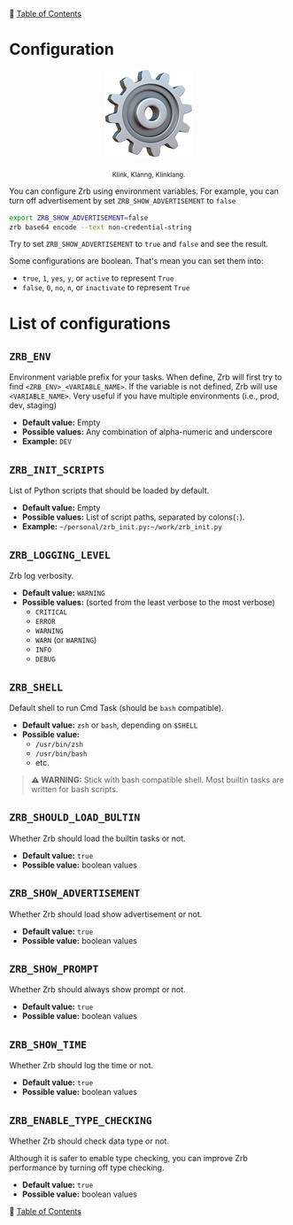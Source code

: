 🔖 [Table of Contents](README.md)

# Configuration

<div align="center">
  <img src="_images/emoji/gear.png"/>
  <p>
    <sub>
      Klink, Klanng, Klinklang.
    </sub>
  </p>
</div>


You can configure Zrb using environment variables. For example, you can turn off advertisement by set `ZRB_SHOW_ADVERTISEMENT` to `false`

```bash
export ZRB_SHOW_ADVERTISEMENT=false
zrb base64 encode --text non-credential-string
```

Try to set `ZRB_SHOW_ADVERTISEMENT` to `true` and `false` and see the result.

Some configurations are boolean. That's mean you can set them into:

- `true`, `1`, `yes`, `y`, or `active` to represent `True`
- `false`, `0`, `no`, `n`, or `inactivate` to represent `True`

# List of configurations

## `ZRB_ENV`

Environment variable prefix for your tasks. When define, Zrb will first try to find `<ZRB_ENV>_<VARIABLE_NAME>`. If the variable is not defined, Zrb will use `<VARIABLE_NAME>`. Very useful if you have multiple environments (i.e., prod, dev, staging)

- __Default value:__ Empty
- __Possible values:__ Any combination of alpha-numeric and underscore
- __Example:__ `DEV`

## `ZRB_INIT_SCRIPTS`

List of Python scripts that should be loaded by default.

- __Default value:__ Empty
- __Possible values:__ List of script paths, separated by colons(`:`).
- __Example:__ `~/personal/zrb_init.py:~/work/zrb_init.py`

## `ZRB_LOGGING_LEVEL`

Zrb log verbosity.

- __Default value:__ `WARNING`
- __Possible values:__ (sorted from the least verbose to the most verbose)
    - `CRITICAL`
    - `ERROR`
    - `WARNING`
    - `WARN` (or `WARNING`)
    - `INFO`
    - `DEBUG`

## `ZRB_SHELL`

Default shell to run Cmd Task (should be `bash` compatible).

- __Default value:__ `zsh` or `bash`, depending on `$SHELL`
- __Possible value:__
    - `/usr/bin/zsh` 
    - `/usr/bin/bash`
    - etc.

> __⚠️ WARNING:__ Stick with bash compatible shell. Most builtin tasks are written for bash scripts.


## `ZRB_SHOULD_LOAD_BULTIN`

Whether Zrb should load the builtin tasks or not.

- __Default value:__ `true`
- __Possible value:__ boolean values

## `ZRB_SHOW_ADVERTISEMENT`

Whether Zrb should load show advertisement or not.

- __Default value:__ `true`
- __Possible value:__ boolean values

## `ZRB_SHOW_PROMPT`

Whether Zrb should always show prompt or not.

- __Default value:__ `true`
- __Possible value:__ boolean values

## `ZRB_SHOW_TIME`

Whether Zrb should log the time or not.

- __Default value:__ `true`
- __Possible value:__ boolean values

## `ZRB_ENABLE_TYPE_CHECKING`

Whether Zrb should check data type or not.

Although it is safer to enable type checking, you can improve Zrb performance by turning off type checking.

- __Default value:__ `true`
- __Possible value:__ boolean values


🔖 [Table of Contents](README.md)